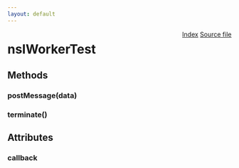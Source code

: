 ```yaml
---
layout: default
---
```

<div class='links' style='float:right'><a href="../index.html">Index</a>
<a href="http://dxr.mozilla.org/mozilla-central/source/dom/workers/test/extensions/traditional/nsIWorkerTest.idl">Source file</a>
</div>

# nsIWorkerTest #

## Methods ##

### postMessage(data) ###

### terminate() ###

## Attributes ##

### callback ###
